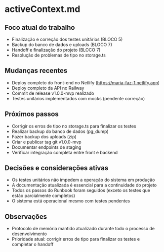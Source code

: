 # activeContext.md

## Foco atual do trabalho
- Finalização e correção dos testes unitários (BLOCO 5)
- Backup do banco de dados e uploads (BLOCO 7)
- Handoff e finalização do projeto (BLOCO 7)
- Resolução de problemas de tipo no storage.ts

## Mudanças recentes
- Deploy completo do front-end no Netlify (https://maria-faz-1.netlify.app)
- Deploy completo da API no Railway
- Commit de release v1.0.0-mvp realizado
- Testes unitários implementados com mocks (pendente correção)

## Próximos passos
- Corrigir os erros de tipo no storage.ts para finalizar os testes
- Realizar backup do banco de dados (pg_dump)
- Fazer backup dos uploads (zip)
- Criar e publicar tag git v1.0.0-mvp
- Documentar endpoints de staging
- Verificar integração completa entre front e backend

## Decisões e considerações ativas
- Os testes unitários não impedem a operação do sistema em produção
- A documentação atualizada é essencial para a continuidade do projeto
- Todos os passos do Runbook foram seguidos (exceto os testes que estão parcialmente completos)
- O sistema está operacional mesmo com testes pendentes

## Observações
- Protocolo de memória mantido atualizado durante todo o processo de desenvolvimento
- Prioridade atual: corrigir erros de tipo para finalizar os testes e completar o handoff
